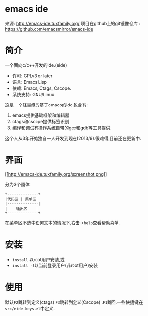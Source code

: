 # emacs ide

来源: http://emacs-ide.tuxfamily.org/
项目在github上的git镜像仓库 : https://github.com/emacsmirror/emacs-ide


# 简介

一个面向c/c++开发的ide.(eide)

* 许可: GPLv3 or later
* 语言: Emacs Lisp
* 依赖: Emacs, Ctags, Cscope.
* 系统支持: GNU/Linux

这是一个轻量级的基于emacs的ide.包含有:

1. emacs提供基础框架和编辑器
2. ctags和cscope提供标签识别
3. 编译和调试有操作系统自带的gcc和gdb等工具提供.

这个人从3年开始独自一人开发到现在(2013/9).很难得,目前还在更新中.

# 界面

[[http://emacs-ide.tuxfamily.org/screenshot.png]]

分为3个窗体
```
+--------------+
|代码区 | 菜单区|
|--------------|
|    输出区    |
+--------------+
```

在菜单区不选中任何文本的情况下,右击->`help`查看帮助菜单.

# 安装

* `install` 以root用户安装,或
* `install -l`以当前登录用户(非root用户)安装

# 使用

默认`F2`跳转到定义(ctags) `F3`跳转到定义(Cscope) .`F1`跳回.一些快捷键在`src/eide-keys.el`中定义.

